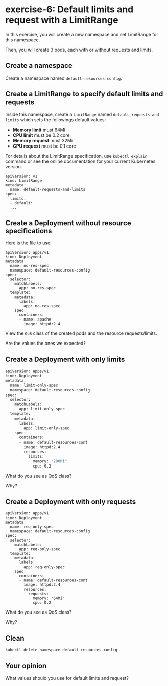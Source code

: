 # exercise-6: Default limits and request with a LimitRange

In this exercise, you will create a new namespace and set LimitRange for this namespace.

Then, you will create 3 pods, each with or without requests and limits.

## Create a namespace

Create a namespace named `default-resources-config`.

## Create a LimitRange to specify default limits and requests

Inside this namespace, create a `LimitRange` named `default-requests-and-limits` which sets the followings default values:
* **Memory limit** must 64Mi
* **CPU limit** must be 0.2 core
* **Memory request** must 32Mi
* **CPU request** must be 0.1 core

For details about the LimitRange specification, use `kubectl explain` command or see the online documentation for your current Kubernetes version.

```
apiVersion: v1
kind: LimitRange
metadata:
  name: default-requests-and-limits
spec:
  limits:
  - default:
  ...
```
## Create a Deployment without resource specifications

Here is the file to use:
```
apiVersion: apps/v1
kind: Deployment
metadata:
  name: no-res-spec
  namespace: default-resources-config
spec:
  selector:
    matchLabels:
      app: no-res-spec
  template:
    metadata:
      labels:
        app: no-res-spec
    spec:
      containers:
      - name: apache
        image: httpd:2.4
```

View the `QoS` class of the created pods and the resource requests/limits.

Are the values the ones we expected?

## Create a Deployment with only limits

```sh
apiVersion: apps/v1
kind: Deployment
metadata:
  name: limit-only-spec
  namespace: default-resources-config
spec:
  selector:
    matchLabels:
      app: limit-only-spec
  template:
    metadata:
      labels:
        app: limit-only-spec
    spec:
      containers:
      - name: default-resources-cont
        image: httpd:2.4
        resources:
          limits:
            memory: "200Mi"
            cpu: 0.2
```

What do you see as QoS class?

Why?

## Create a Deployment with only requests

```
apiVersion: apps/v1
kind: Deployment
metadata:
  name: req-only-spec
  namespace: default-resources-config
spec:
  selector:
    matchLabels:
      app: req-only-spec
  template:
    metadata:
      labels:
        app: req-only-spec
    spec:
      containers:
      - name: default-resources-cont
        image: httpd:2.4
        resources:
          requests:
            memory: "64Mi"
            cpu: 0.2
```

What do you see as QoS class?

Why?

## Clean

```sh
kubectl delete namespace default-resources-config
```

## Your opinion

What values should you use for default limits and request?

